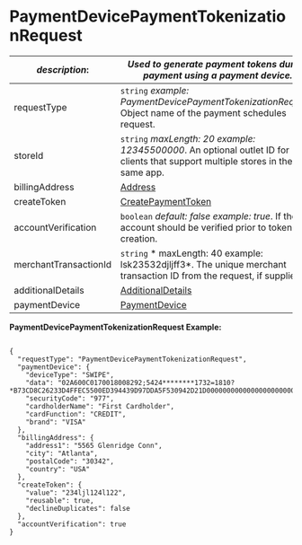
# PaymentDevicePaymentTokenizationRequest

| *description*:   | *Used to generate payment tokens during payment using a payment device.*|
|----|----|
| requestType |    ``` string ```  *example: PaymentDevicePaymentTokenizationRequest*. Object name of the payment schedules request.|
| storeId |    ``` string ```  *maxLength: 20  example: 12345500000*. An optional outlet ID for clients that support multiple stores in the same app.|
| billingAddress |  [Address](?path=docs/schemas-md/Address.md)|
| createToken | [CreatePaymentToken](?path=docs/schemas-md/CreatePaymentToken.md)|
| accountVerification |  ``` boolean ```  *default: false  example: true*. If the account should be verified prior to token creation.|
| merchantTransactionId |    ``` string ```   * maxLength: 40 example: lsk23532djljff3*. The unique merchant transaction ID from the request, if supplied.|
| additionalDetails | [AdditionalDetails](?path=docs/schemas-md/AdditionalDetails.md)|
| paymentDevice |  [PaymentDevice](?path=docs/schemas-md/PaymentDevice.md)|     

**PaymentDevicePaymentTokenizationRequest Example:**

```{r}

{
  "requestType": "PaymentDevicePaymentTokenizationRequest",
  "paymentDevice": {
    "deviceType": "SWIPE",
    "data": "02A600C0170018008292;5424********1732=1810?*B73CD8C26233D4FFEC5500ED394439D97DDA5F530942D21D0000000000000000000000000000000000000000363434543035353734326299492410027300000260DC03",
    "securityCode": "977",
    "cardholderName": "First Cardholder",
    "cardFunction": "CREDIT",
    "brand": "VISA"
  },
  "billingAddress": {
    "address1": "5565 Glenridge Conn",
    "city": "Atlanta",
    "postalCode": "30342",
    "country": "USA"
  },
  "createToken": {
    "value": "234ljl124l122",
    "reusable": true,
    "declineDuplicates": false
  },
  "accountVerification": true
}
```




